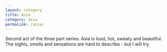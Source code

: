```yaml
---
layout: category
title: Asia
category: asia
permalink: /asia/
---
```

Second act of the three part series. Asia is loud, hot, sweaty and beautiful. The sights, smells and sensations are hard to describe - but I will try. 
